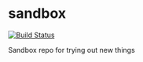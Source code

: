 # sandbox

[![Build Status](https://travis-ci.org/chrisgleissner/sandbox.svg?branch=master)](https://travis-ci.org/chrisgleissner/sandbox)


Sandbox repo for trying out new things
